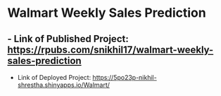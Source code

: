 # Walmart Weekly Sales Prediction
## - Link of Published Project: https://rpubs.com/snikhil17/walmart-weekly-sales-prediction
- Link of Deployed Project: https://5po23p-nikhil-shrestha.shinyapps.io/Walmart/
